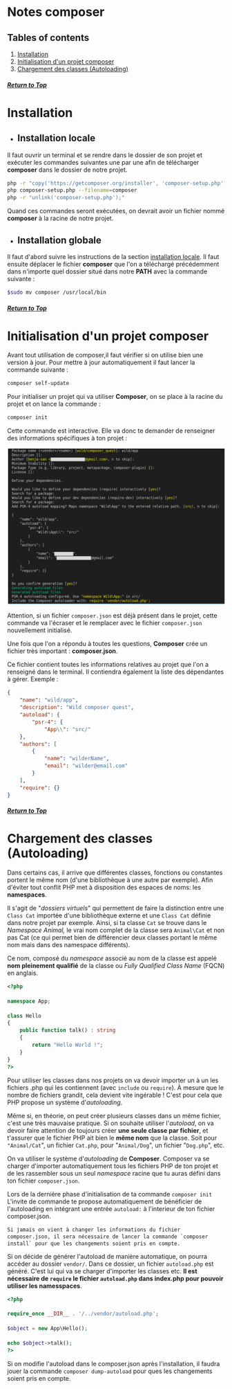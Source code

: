 # Notes composer


## Tables of contents

1. [Installation](#installation)
2. [Initialisation d'un projet composer](#initialisation-dun-projet-composer)
3. [Chargement des classes (Autoloading)](#chargement-des-classes-autoloading)


##### [Return to Top](#notes-composer)
# **Installation**

* ## Installation locale

Il faut ouvrir un terminal et se rendre dans le dossier de son projet et exécuter les commandes suivantes une par une afin de télécharger **composer** dans le dossier de notre projet.

```sh
php -r "copy('https://getcomposer.org/installer', 'composer-setup.php');"
php composer-setup.php --filename=composer
php -r "unlink('composer-setup.php');"
```
Quand ces commandes seront exécutées, on devrait avoir un fichier nommé **composer** à la racine de notre projet.

* ## Installation globale

Il faut d'abord suivre les instructions de la section [installation locale](#installation-locale). Il faut ensuite déplacer le fichier **composer** que l'on a téléchargé précédemment dans n'importe quel dossier situé dans notre **PATH** avec la commande suivante :

```sh
$sudo mv composer /usr/local/bin
```
##### [Return to Top](#notes-composer)
# **Initialisation d'un projet composer**
Avant tout utilisation de composer,il faut vérifier si on utilise bien une version à jour. Pour mettre à jour automatiquement il faut lancer la commande suivante :
```sh
composer self-update
```
Pour initialiser un projet qui va utiliser **Composer**, on se place à la racine du projet et on lance la commande :
```sh
composer init
```
Cette commande est interactive. Elle va donc te demander de renseigner des informations spécifiques à ton projet :

![Composer](./img/03.png)

Attention, si un fichier `composer.json` est déjà présent dans le projet, cette commande va l'écraser et le remplacer avec le fichier `composer.json` nouvellement initialisé.

Une fois que l'on a répondu à toutes les questions, **Composer** crée un fichier très important : **composer.json**.

Ce fichier contient toutes les informations relatives au projet que l'on a renseigné dans le terminal. Il contiendra également la liste des dépendantes à gérer. Exemple :
```json
{
    "name": "wild/app",
    "description": "Wild composer quest",
    "autoload": {
        "psr-4": {
            "App\\": "src/"
    },
    "authors": [
        {
            "name": "wilderName",
            "email": "wilder@email.com"
        }
    ],
    "require": {}
}
```

##### [Return to Top](#notes-composer)
# **Chargement des classes (Autoloading)**

Dans certains cas, il arrive que différentes classes, fonctions ou constantes portent le même nom (d'une bibliothèque à une autre par exemple). Afin d'éviter tout conflit PHP met à disposition des espaces de noms: les **namespaces**.

Il s'agit de "*dossiers virtuels*" qui permettent de faire la distinction entre une `Class Cat` importée d'une bibliothèque externe et une `Class Cat` définie dans notre projet par exemple. Ainsi, si ta classe `Cat` se trouve dans le *Namespace Animal,* le vrai nom complet de la classe sera `Animal\Cat` et non pas Cat (ce qui permet bien de différencier deux classes portant le même nom mais dans des namespace différents). 

Ce nom, composé du *namespace* associé au nom de la classe est appelé **nom pleinement qualifié** de la classe ou *Fully Qualified Class Name* (FQCN) en anglais.

```php
<?php 

namespace App;

class Hello
{
    public function talk() : string
    {
        return "Hello World !";
    }
}
?>
```

Pour utiliser les classes dans nos projets on va devoir importer un à un les fichiers .php qui les contiennent (avec `include` ou `require`). À mesure que le nombre de fichiers grandit, cela devient vite ingérable ! C'est pour cela que PHP propose un système d'*autoloading*.

Même si, en théorie, on peut créer plusieurs classes dans un même fichier, c'est une très mauvaise pratique. Si on souhaite utiliser l'*autoload*, on va devoir faire attention de toujours créer **une seule classe par fichier**, et t'assurer que le fichier PHP ait bien le **même nom** que la classe. Soit pour `"Animal/Cat`", un fichier `Cat.php`, pour "`Animal/Dog`", un fichier "`Dog.php`", etc.

On va utiliser le système d'*autoloading* de **Composer**. Composer va se charger d'importer automatiquement tous les fichiers PHP de ton projet et de les rassembler sous un seul *namespace* racine que tu auras défini dans ton fichier `composer.json`.

Lors de la dernière phase d'initialisation de ta commande `composer init`  L'invite de commande te propose automatiquement de bénéficier de l'autoloading en intégrant une entrée `autoload:` à l'interieur de ton fichier composer.json.

    Si jamais on vient à changer les informations du fichier composer.json, il sera nécessaire de lancer la commande `composer install` pour que les changements soient pris en compte.

Si on décide de générer l'autoload de manière automatique, on pourra accéder au dossier `vendor/`. Dans ce dossier, un fichier `autoload.php` est généré. C'est lui qui va se charger d'importer les classes etc. **Il est nécessaire de `require` le fichier `autoload.php` dans index.php pour pouvoir utiliser les namesspaces**.

```php
<?php 

require_once __DIR__ . '/../vendor/autoload.php';

$object = new App\Hello();

echo $object->talk();
?>
```

Si on modifie l'autoload dans le composer.json après l'installation, il faudra jouer la commande `composer dump-autoload` pour ques les changements soient pris en compte.